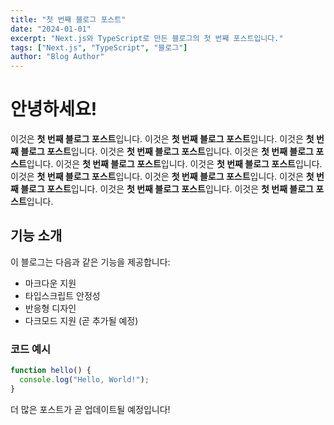 ```yaml
---
title: "첫 번째 블로그 포스트"
date: "2024-01-01"
excerpt: "Next.js와 TypeScript로 만든 블로그의 첫 번째 포스트입니다."
tags: ["Next.js", "TypeScript", "블로그"]
author: "Blog Author"
---
```


# 안녕하세요!

이것은 **첫 번째 블로그 포스트**입니다. 이것은 **첫 번째 블로그 포스트**입니다. 이것은 **첫 번째 블로그 포스트**입니다. 이것은 **첫 번째 블로그 포스트**입니다. 이것은 **첫 번째 블로그 포스트**입니다. 이것은 **첫 번째 블로그 포스트**입니다. 이것은 **첫 번째 블로그 포스트**입니다. 이것은 **첫 번째 블로그 포스트**입니다. 이것은 **첫 번째 블로그 포스트**입니다. 이것은 **첫 번째 블로그 포스트**입니다. 이것은 **첫 번째 블로그 포스트**입니다. 이것은 **첫 번째 블로그 포스트**입니다.

## 기능 소개

이 블로그는 다음과 같은 기능을 제공합니다:

- 마크다운 지원
- 타입스크립트 안정성
- 반응형 디자인
- 다크모드 지원 (곧 추가될 예정)

### 코드 예시

```javascript
function hello() {
  console.log("Hello, World!");
}
```

더 많은 포스트가 곧 업데이트될 예정입니다!